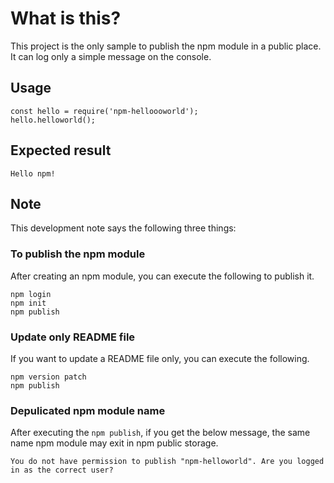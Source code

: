 # What is this?
This project is the only sample to publish the npm module in a public place. It can log only a simple message on the console.  

## Usage
```
const hello = require('npm-helloooworld');
hello.helloworld();
```

## Expected result
```
Hello npm!
```

## Note
This development note says the following three things:  

### To publish the npm module
After creating an npm module, you can execute the following to publish it.  
```
npm login
npm init
npm publish
```

### Update only README file
If you want to update a README file only, you can execute the following.  
```
npm version patch
npm publish
```

### Depulicated npm module name
After executing the ```npm publish```, if you get the below message, the same name npm module may exit in npm public storage.  
```
You do not have permission to publish "npm-helloworld". Are you logged in as the correct user?
```